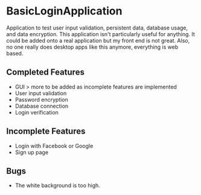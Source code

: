# BasicLoginApplication

Application to test user input validation, persistent data, database usage, and data encryption. This application isn't particularly useful for anything. It could be added onto a real application but my front end is not great. Also, no one really does desktop apps like this anymore, everything is web based.

Completed Features
------------------
- GUI > more to be added as incomplete features are implemented
- User input validation
- Password encryption
- Database connection
- Login verification

Incomplete Features
-------------------
- Login with Facebook or Google
- Sign up page

Bugs
---
- The white background is too high.
